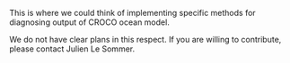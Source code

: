 This is where we could think of implementing specific methods for diagnosing output of CROCO ocean model. 

We do not have clear plans in this respect. If you are willing to contribute, please contact Julien Le Sommer. 
